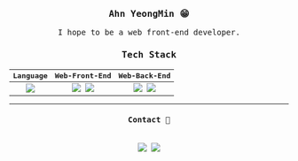 <center>
<samp>
<div align=center>
  <h3>Ahn YeongMin 😁</h3>
<p>I hope to be a web front-end developer.<p>
    
    
### Tech Stack
|Language|Web-Front-End|Web-Back-End|
|:---:|:---:|:---:|
|  <img src="https://img.shields.io/badge/JavaScript-F7DF1E?style=flat-square&logo=JavaScript&logoColor=black"/> | <img src="https://img.shields.io/badge/React-61DAFB?style=flat-square&logo=React&logoColor=black"/> <img src="https://img.shields.io/badge/Recoil-0185FF?style=flat-square&logo=JavaScript&logoColor=0185FF"/>| <img src="https://img.shields.io/badge/Express-000000?style=flat-square&logo=Express&logoColor=white"/> <img src="https://img.shields.io/badge/MongoDB-47A248?style=flat-square&logo=MongoDB&logoColor=white"/> | 

--- 
<p align="center">
  <h4> Contact 📩 </h4>
  <br>
  <a href="https://velog.io/@ahn0min" target="_blank"><img src="https://img.shields.io/badge/Tech Blog-20C997?style=flat-square&logo=Velog&logoColor=white"/></a>
   <a href="mailto:ahn0min95@gmail.com"><img src="https://img.shields.io/badge/Gmail-D14836?style=flat-square&logo=Gmail&logoColor=white&link=ahn0min95@gmail.com"/></a>
</p>
</p>
  
</div>
</samp>
  


  
<!--
**ahn0min/ahn0min** is a ✨ _special_ ✨ repository because its `README.md` (this file) appears on your GitHub profile.

Here are some ideas to get you started:

- 🔭 I’m currently working on ...
- 🌱 I’m currently learning ...
- 👯 I’m looking to collaborate on ...
- 🤔 I’m looking for help with ...
- 💬 Ask me about ...
- 📫 How to reach me: ...
- 😄 Pronouns: ...
- ⚡ Fun fact: ...
-->
